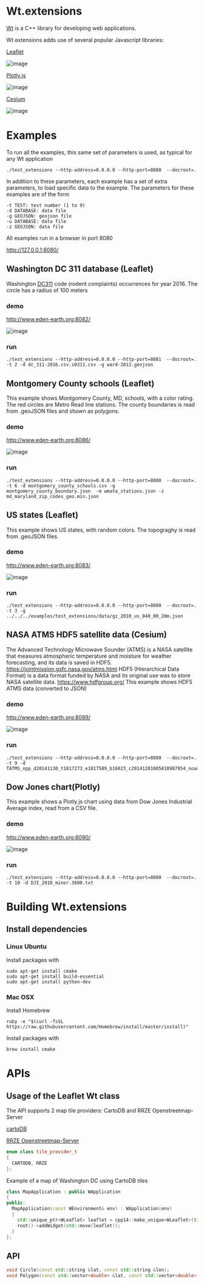 # Wt.extensions

[Wt](https://www.webtoolkit.eu/wt) is a C++ library for developing web applications. 

Wt.extensions adds use of several popular Javascript libraries:

[Leaflet](http://leafletjs.com/)

![image](https://user-images.githubusercontent.com/6119070/44011785-916e3b40-9e88-11e8-938d-d835da2690da.png)

[Plotly.js](https://plot.ly/javascript/)

![image](https://user-images.githubusercontent.com/6119070/44011812-c712a588-9e88-11e8-8e67-472a0663225d.png)

[Cesium](https://cesiumjs.org/)

![image](https://user-images.githubusercontent.com/6119070/44011818-d6f8543e-9e88-11e8-9995-6a1ad707e005.png)

# Examples

To run all the examples, this same set of parameters is used, as typical for any Wt application

```
./test_extensions --http-address=0.0.0.0 --http-port=8080  --docroot=.
```

In addition to these parameters, each example has a set of extra parameters, to load specific data to the example. The parameters for these examples are of the form

```
-t TEST: test number (1 to 9)
-d DATABASE: data file
-g GEOJSON: geojson file
-u DATABASE: data file
-z GEOJSON: data file
```

All examples run in a browser in port 8080

http://127.0.0.1:8080/

## Washington DC 311 database (Leaflet)

Washington [DC311](https://311.dc.gov/) code (rodent complaints) occurrences for year 2016. The circle has a radius of 100 meters

### demo

http://www.eden-earth.org:8082/

![image](https://user-images.githubusercontent.com/6119070/43999560-a7e11336-9ddc-11e8-9319-5bc278b19d5b.png)

### run

```
./test_extensions --http-address=0.0.0.0 --http-port=8081  --docroot=. -t 2 -d dc_311-2016.csv.s0311.csv -g ward-2012.geojson
```

## Montgomery County schools (Leaflet)

This example shows Montgomery County, MD, schools, with a color rating. The red circles are Metro Read line stations.
The county boundaries is read from .geoJSON files and shown as polygons.

### demo

http://www.eden-earth.org:8086/

![image](https://user-images.githubusercontent.com/6119070/44007562-1102ae0e-9e66-11e8-8b0a-b2da71e7b83a.png)

### run

```
./test_extensions --http-address=0.0.0.0 --http-port=8080  --docroot=. -t 6 -d montgomery_county_schools.csv -g montgomery_county_boundary.json  -m wmata_stations.json -z md_maryland_zip_codes_geo.min.json
```

## US states (Leaflet)

This example shows US states, with random colors. The topograghy is read from .geoJSON files.

### demo

http://www.eden-earth.org:8083/

![image](https://user-images.githubusercontent.com/6119070/44009572-eb420a2e-9e7a-11e8-83f8-9ef85d6bea71.png)

### run

```
./test_extensions --http-address=0.0.0.0 --http-port=8080  --docroot=. -t 3 -g ../../../examples/test_extensions/data/gz_2010_us_040_00_20m.json
```

## NASA ATMS HDF5 satellite data (Cesium)

The Advanced Technology Microwave Sounder (ATMS) is a NASA satellite that measures atmospheric temperature and moisture for weather forecasting, 
and its data is saved in HDF5.
https://jointmission.gsfc.nasa.gov/atms.html
HDF5 (Hierarchical Data Format) is a data format funded by NASA and its original use was to store NASA satellite data.
https://www.hdfgroup.org/
This example shows HDF5 ATMS data (converted to JSON)

### demo

http://www.eden-earth.org:8089/

![image](https://user-images.githubusercontent.com/6119070/43999577-fd5093fa-9ddc-11e8-9260-63967958197e.png)

### run

```
./test_extensions --http-address=0.0.0.0 --http-port=8080  --docroot=. -t 9 -d TATMS_npp_d20141130_t1817273_e1817589_b16023_c20141201005810987954_noaa_ops.h5.star.json 
```

## Dow Jones chart(Plotly)

This example shows a Plotly.js chart using data from Dow Jones Industrial Average index, read from a CSV file.

### demo

http://www.eden-earth.org:8090/

![image](https://user-images.githubusercontent.com/6119070/44009396-921a8a4e-9e79-11e8-8141-99f855a0f769.png)

### run

```
./test_extensions --http-address=0.0.0.0 --http-port=8080  --docroot=. -t 10 -d DJI_2018_minor.3600.txt
```

# Building Wt.extensions

## Install dependencies

### Linux Ubuntu

Install packages with

```
sudo apt-get install cmake
sudo apt-get install build-essential
sudo apt-get install python-dev
```

### Mac OSX

Install Homebrew

```
ruby -e "$(curl -fsSL https://raw.githubusercontent.com/Homebrew/install/master/install)"
```

Install packages with

```
brew install cmake 
```

# APIs

## Usage of the Leaflet Wt class

The API supports 2 map tile providers: CartoDB and RRZE Openstreetmap-Server

[cartoDB](https://carto.com/)

[RRZE Openstreetmap-Server](https://osm.rrze.fau.de/)

```c++
enum class tile_provider_t
{
  CARTODB, RRZE
};
```

Example of a map of Washington DC using CartoDB tiles

```c++
class MapApplication : public WApplication
{
public:
  MapApplication(const WEnvironment& env) : WApplication(env)
  {
    std::unique_ptr<WLeaflet> leaflet = cpp14::make_unique<WLeaflet>(tile_provider_t::CARTODB, 38.9072 -77.0369, 13);
    root()->addWidget(std::move(leaflet));
  }
};
```

## API
```c++
void Circle(const std::string &lat, const std::string &lon);
void Polygon(const std::vector<double> &lat, const std::vector<double> &lon);
```


